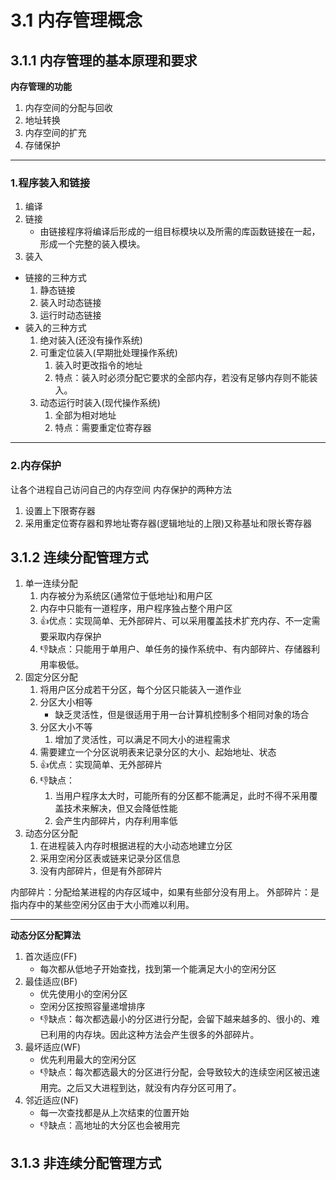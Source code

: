 # 3.1 内存管理概念
## 3.1.1 内存管理的基本原理和要求

**内存管理的功能**
1. 内存空间的分配与回收
2. 地址转换
3. 内存空间的扩充
4. 存储保护


***
### 1.程序装入和链接
1. 编译
2. 链接
   - 由链接程序将编译后形成的一组目标模块以及所需的库函数链接在一起，形成一个完整的装入模块。
3. 装入
- 链接的三种方式
   1. 静态链接
   2. 装入时动态链接
   3. 运行时动态链接
- 装入的三种方式
   1. 绝对装入(还没有操作系统)
   2. 可重定位装入(早期批处理操作系统)
      1. 装入时更改指令的地址
      2. 特点：装入时必须分配它要求的全部内存，若没有足够内存则不能装入。
   3. 动态运行时装入(现代操作系统)
      1. 全部为相对地址
      2. 特点：需要重定位寄存器
***
### 2.内存保护
让各个进程自己访问自己的内存空间
内存保护的两种方法
1. 设置上下限寄存器
2. 采用重定位寄存器和界地址寄存器(逻辑地址的上限)又称基址和限长寄存器

## 3.1.2 连续分配管理方式
1. 单一连续分配
   1. 内存被分为系统区(通常位于低地址)和用户区
   2. 内存中只能有一道程序，用户程序独占整个用户区
   3. 👍优点：实现简单、无外部碎片、可以采用覆盖技术扩充内存、不一定需要采取内存保护
   4. 👎缺点：只能用于单用户、单任务的操作系统中、有内部碎片、存储器利用率极低。
2. 固定分区分配
   1. 将用户区分成若干分区，每个分区只能装入一道作业
   2. 分区大小相等
      - 缺乏灵活性，但是很适用于用一台计算机控制多个相同对象的场合
   3. 分区大小不等
      1. 增加了灵活性，可以满足不同大小的进程需求
   4. 需要建立一个分区说明表来记录分区的大小、起始地址、状态
   5. 👍优点：实现简单、无外部碎片
   6. 👎缺点：
      1. 当用户程序太大时，可能所有的分区都不能满足，此时不得不采用覆盖技术来解决，但又会降低性能
      2. 会产生内部碎片，内存利用率低
3. 动态分区分配
   1. 在进程装入内存时根据进程的大小动态地建立分区
   2. 采用空闲分区表或链来记录分区信息
   3. 没有内部碎片，但是有外部碎片

内部碎片：分配给某进程的内存区域中，如果有些部分没有用上。
外部碎片：是指内存中的某些空闲分区由于大小而难以利用。

***

**动态分区分配算法**
1. 首次适应(FF)
   - 每次都从低地子开始查找，找到第一个能满足大小的空闲分区
2. 最佳适应(BF)
   - 优先使用小的空闲分区
   - 空闲分区按照容量递增排序
   - 👎缺点：每次都选最小的分区进行分配，会留下越来越多的、很小的、难已利用的内存块。因此这种方法会产生很多的外部碎片。
3. 最坏适应(WF)
   - 优先利用最大的空闲分区
   - 👎缺点：每次都选最大的分区进行分配，会导致较大的连续空闲区被迅速用完。之后又大进程到达，就没有内存分区可用了。
4. 邻近适应(NF)
   - 每一次查找都是从上次结束的位置开始
   - 👎缺点：高地址的大分区也会被用完

## 3.1.3 非连续分配管理方式
